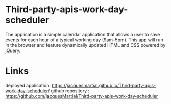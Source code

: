 # Third-party-apis-work-day-scheduler

The application is a simple calendar application that allows a user to save events for each hour of a typical working day (9am–5pm). This app will run in the browser and feature dynamically updated HTML and CSS powered by jQuery.

# Links

deployed application: https://jacquesmartial.github.io/Third-party-apis-work-day-scheduler/
github repository : https://github.com/jacquesMartial/Third-party-apis-work-day-scheduler
